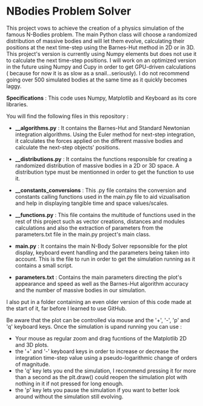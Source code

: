 # NBodies Problem Solver
 This project vows to achieve the creation of a physics simulation of the famous N-Bodies problem. The main Python class will choose a randomized distribution of massive bodies and will let them evolve, calculating their positions at the next time-step using the Barnes-Hut method in 2D or in 3D. This project's version is currently using Numpy elements but does not use it to calculate the next time-step positions. I will work on an optimized version in the future using Numpy and Cupy in order to get GPU-driven calculations ( because for now it is as slow as a snail...seriously). I do not recommend going over 500 simulated bodies at the same time as it quickly becomes laggy.

**Specifications** : This code uses Numpy, Matplotlib and Keyboard as its core libraries.


You will find the following files in this repository :

- **__algorithms.py** : It contains the Barnes-Hut and Standard Newtonian integration algorithms. Using the Euler method for next-step integration, it calculates the forces applied on the different massive bodies and calculate the next-step objects' positions.

- **__distributions.py** : It contains the functions responsible for creating a randomized distribution of massive bodies in a 2D or 3D space. A distribution type must be mentionned in order to get the function to use it.

- **__constants_conversions** : This .py file contains the conversion and constants calling functions used in the main.py file to aid vizualisation and help in displaying tangible time and space values/scales.

- **__functions.py** : This file contains the multitude of functions used in the rest of this project such as vector creations, distances and modules calculations and also the extraction of parameters from the parameters.txt file in the main.py project's main class.

- **main.py** : It contains the main N-Body Solver repsonsible for the plot display, keyboard event handling and the parameters being taken into account. This is the file to run in order to get the simulation running as it contains a small script.

- **parameters.txt** : Contains the main parameters directing the plot's appearance and speed as well as the Barnes-Hut algorithm accuracy and the number of massive bodies in our simulation.

I also put in a folder containing an even older version of this code made at the start of it, far before I learned to use GitHub.

Be aware that the plot can be controlled via mouse and the '+', '-', 'p' and 'q' keyboard keys. Once the simulation is upand running you can use :
- Your mouse as regular zoom and drag fucntions of the Matplotlib 2D and 3D plots.
- the '+' and '-' keyboard keys in order to increase or decrease the integration time-step value using a pseudo-logarithmic change of orders of magnitude.
- the 'q' key lets you end the simulation, I recommend pressing it for more than a second as the plt.draw() could reopen the simulation plot with nothing in it if not pressed for long enough.
- the 'p' key lets you pause the simulation if you want to better look around without the simulation still evolving.
